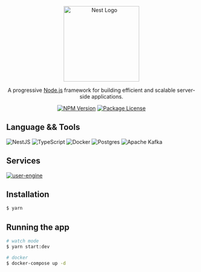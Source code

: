 <p align="center">
  <a href="http://nestjs.com/" target="blank"><img src="https://nestjs.com/img/logo-small.svg" width="200" alt="Nest Logo" /></a>
</p>

[circleci-image]: https://img.shields.io/circleci/build/github/nestjs/nest/master?token=abc123def456
[circleci-url]: https://circleci.com/gh/nestjs/nest

  <p align="center">A progressive <a href="http://nodejs.org" target="_blank">Node.js</a> framework for building efficient and scalable server-side applications.</p>
    <p align="center">
<a href="https://www.npmjs.com/~nestjscore" target="_blank"><img src="https://img.shields.io/npm/v/@nestjs/core.svg" alt="NPM Version" /></a>
<a href="https://www.npmjs.com/~nestjscore" target="_blank"><img src="https://img.shields.io/npm/l/@nestjs/core.svg" alt="Package License" /></a>



## Language && Tools
 ![NestJS](https://img.shields.io/badge/nestjs-%23E0234E.svg?style=for-the-badge&logo=nestjs&logoColor=white)
 ![TypeScript](https://img.shields.io/badge/typescript-%23007ACC.svg?style=for-the-badge&logo=typescript&logoColor=white)
 ![Docker](https://img.shields.io/badge/docker-%230db7ed.svg?style=for-the-badge&logo=docker&logoColor=white)
 ![Postgres](https://img.shields.io/badge/postgres-%23316192.svg?style=for-the-badge&logo=postgresql&logoColor=white)
 ![Apache Kafka](https://img.shields.io/badge/Apache%20Kafka-000?style=for-the-badge&logo=apachekafka)
 
  
## Services
  <a href="https://github.com/Joaopedroaquino/user-engine"><img src="https://img.shields.io/badge/Microservice-User--Engine-green?style=for-the-badge" alt="user-engine" /></a>
 



## Installation

```bash
$ yarn
```

## Running the app

```bash
# watch mode
$ yarn start:dev

# docker
$ docker-compose up -d

```

<!-- ## Test

```bash
# unit tests
$ npm run test

# e2e tests
$ npm run test:e2e

# test coverage
$ npm run test:cov
``` -->


